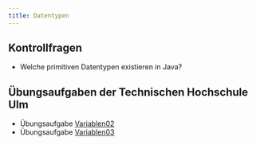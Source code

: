 ```yaml
---
title: Datentypen
---
```


## Kontrollfragen
-	Welche primitiven Datentypen existieren in Java?

## Übungsaufgaben der Technischen Hochschule Ulm
- Übungsaufgabe [Variablen02](https://studium.hs-ulm.de/de/org/I/vorkurse/Documents/java_aufgaben.pdf)
- Übungsaufgabe [Variablen03](https://studium.hs-ulm.de/de/org/I/vorkurse/Documents/java_aufgaben.pdf)
